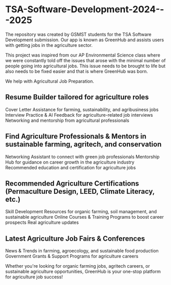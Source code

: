 # TSA-Software-Development-2024---2025
The repository was created by GSMST students for the TSA Software Development submission. Our app is known as GreenHub and assists users with getting jobs in the agriculture sector.

This project was inspired from our AP Environmental Science class where we were constantly told off the issues that arose with the minimal number of people going into agricultural jobs. This issue needs to be brought to life but also needs to be fixed easier and that is where GreenHub was born.

We help with Agricultural Job Preparation.

## Resume Builder tailored for agriculture roles
Cover Letter Assistance for farming, sustainability, and agribusiness jobs
Interview Practice & AI Feedback for agriculture-related job interviews
Networking and mentorship from agricultural professionals

## Find Agriculture Professionals & Mentors in sustainable farming, agritech, and conservation
Networking Assistant to connect with green job professionals
Mentorship Hub for guidance on career growth in the agriculture industry
Recommended education and certification for agriculture jobs

## Recommended Agriculture Certifications (Permaculture Design, LEED, Climate Literacy, etc.)
Skill Development Resources for organic farming, soil management, and sustainable agriculture
Online Courses & Training Programs to boost career prospects
Real agriculture updates

## Latest Agriculture Job Fairs & Conferences
News & Trends in farming, agroecology, and sustainable food production
Government Grants & Support Programs for agriculture careers

Whether you're looking for organic farming jobs, agritech careers, or sustainable agriculture opportunities, GreenHub is your one-stop platform for agriculture job success! 

